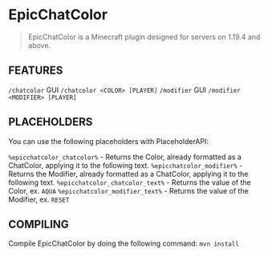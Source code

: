 # EpicChatColor
> EpicChatColor is a Minecraft plugin designed for servers on 1.19.4 and above.

## FEATURES
`/chatcolor` GUI
`/chatcolor <COLOR> [PLAYER]`
`/modifier` GUI
`/modifier <MODIFIER> [PLAYER]`

## PLACEHOLDERS
You can use the following placeholders with PlaceholderAPI:

`%epicchatcolor_chatcolor%` - Returns the Color, already formatted as a ChatColor, applying it to the following text.
`%epicchatcolor_modifier%` - Returns the Modifier, already formatted as a ChatColor, applying it to the following text.
`%epicchatcolor_chatcolor_text%` - Returns the value of the Color, ex. `AQUA`
`%epicchatcolor_modifier_text%` - Returns the value of the Modifier, ex. `RESET`

## COMPILING
Compile EpicChatColor by doing the following command:
`mvn install`
